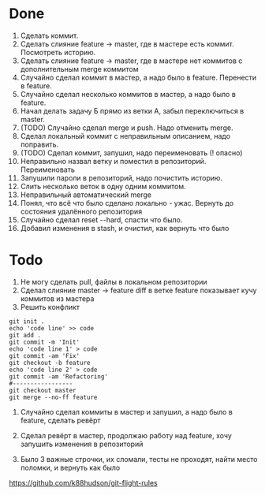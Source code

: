 # Done

1. Сделать коммит.
1. Сделать слияние feature -> master, где в мастере есть коммит. Посмотреть историю.
1. Сделать слияние feature -> master, где в мастере нет коммитов с дополнительным merge коммитом
1. Случайно сделал коммит в мастер, а надо было в feature. Перенести в feature.
1. Случайно сделал несколько коммитов в мастер, а надо было в feature.
1. Начал делать задачу Б прямо из ветки А, забыл переключиться в master.
1. (TODO) Случайно сделал merge и push. Надо отменить merge.
1. Сделал локальный коммит с неправильным описанием, надо поправить.
1. (TODO) Сделал коммит, запушил, надо переименовать (! опасно)
1. Неправильно назвал ветку и поместил в репозиторий. Переименовать
1. Запушили пароли в репозиторий, надо почистить историю.
1. Слить несколько веток в одну одним коммитом.
1. Неправильный автоматический merge
1. Понял, что всё что было сделано локально - ужас. Вернуть до состояния удалённого репозитория
1. Случайно сделал reset --hard, спасти что было.
1. Добавил изменения в stash, и очистил, как вернуть что было

# Todo


1. Не могу сделать pull, файлы в локальном репозитории
1. Сделал слияние master -> feature diff в ветке feature показывает кучу коммитов из мастера
1. Решить конфликт

  ```
  git init .
  echo 'code line' >> code
  git add .
  git commit -m 'Init'
  echo 'code line 1' > code
  git commit -am 'Fix'
  git checkout -b feature
  echo 'code line 2' > code
  git commit -am 'Refactoring'
  #-----------------
  git checkout master
  git merge --no-ff feature
  ```

1. Случайно сделал коммиты в мастер и запушил, а надо было в feature, сделать ревёрт
1. Сделал ревёрт в мастер, продолжаю работу над feature, хочу запушить изменения в репозиторий

1. Было 3 важные строчки, их сломали, тесты не проходят, найти место поломки, и вернуть как было


https://github.com/k88hudson/git-flight-rules